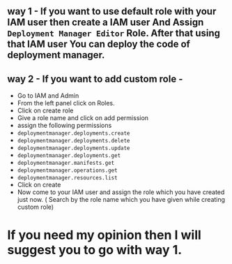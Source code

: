 ## way 1 - If you want to use default role with your IAM user then create a IAM user And Assign `Deployment Manager Editor` Role. After that using that IAM user You can deploy the code of deployment manager.

## way 2 - If you want to add custom role -
- Go to IAM and Admin
- From the left panel click on Roles.
- Click on create role
- Give a role name and click on add permission
- assign the following permissions 
- `deploymentmanager.deployments.create`
- `deploymentmanager.deployments.delete`
- `deploymentmanager.deployments.update`
- `deploymentmanager.deployments.get`
- `deploymentmanager.manifests.get`
- `deploymentmanager.operations.get`
- `deploymentmanager.resources.list`
- Click on create
- Now come to your IAM user and assign the role which you have created just now. ( Search by the role name which you have given while creating custom role)

# If you need my opinion then I will suggest you to go with way 1.